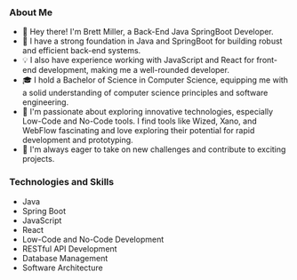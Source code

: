 ### About Me

- 👋 Hey there! I'm Brett Miller, a Back-End Java SpringBoot Developer.
- 🎯 I have a strong foundation in Java and SpringBoot for building robust and efficient back-end systems.
- 💡 I also have experience working with JavaScript and React for front-end development, making me a well-rounded developer.
- 🎓 I hold a Bachelor of Science in Computer Science, equipping me with a solid understanding of computer science principles and software engineering.
- 🌟 I'm passionate about exploring innovative technologies, especially Low-Code and No-Code tools. I find tools like Wized, Xano, and WebFlow fascinating and love exploring their potential for rapid development and prototyping.
- 🚀 I'm always eager to take on new challenges and contribute to exciting projects.

### Technologies and Skills

- Java
- Spring Boot
- JavaScript
- React
- Low-Code and No-Code Development
- RESTful API Development
- Database Management
- Software Architecture
